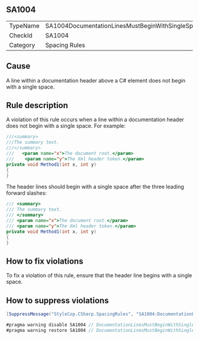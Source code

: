 ﻿## SA1004

<table>
<tr>
  <td>TypeName</td>
  <td>SA1004DocumentationLinesMustBeginWithSingleSpace</td>
</tr>
<tr>
  <td>CheckId</td>
  <td>SA1004</td>
</tr>
<tr>
  <td>Category</td>
  <td>Spacing Rules</td>
</tr>
</table>

## Cause

A line within a documentation header above a C# element does not begin with a single space.

## Rule description

A violation of this rule occurs when a line within a documentation header does not begin with a single space. For example:

```csharp
///<summary>
///The summary text.
///</summary>
///   <param name="x">The document root.</param>
///    <param name="y">The Xml header token.</param>
private void Method1(int x, int y)
{
}
```

The header lines should begin with a single space after the three leading forward slashes:

```csharp
/// <summary>
/// The summary text.
/// </summary>
/// <param name="x">The document root.</param>
/// <param name="y">The Xml header token.</param>
private void Method1(int x, int y)
{
}
```

## How to fix violations

To fix a violation of this rule, ensure that the header line begins with a single space.

## How to suppress violations

```csharp
[SuppressMessage("StyleCop.CSharp.SpacingRules", "SA1004:DocumentationLinesMustBeginWithSingleSpace", Justification = "Reviewed.")]
```

```csharp
#pragma warning disable SA1004 // DocumentationLinesMustBeginWithSingleSpace
#pragma warning restore SA1004 // DocumentationLinesMustBeginWithSingleSpace
```
